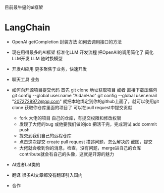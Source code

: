 目前最牛逼的ai框架

 # LangChain

 - OpenAI
    getCompletion 封装方法 如何去调用接口的方法
 - 现在用得最多的AI框架
    标准化LLM 开发流程  把OpenAI的调用简化了
    简化LLM开发
    LLM 随时换模型
- 开发AI应用
    更多聚焦于业务，快速开发

- 聊天工具 业务

- 如何向开源项目提交代码
首先 git clone 地址获取项目
或者 直接下载压缩包
git config --global user.name "AidanHao"
git config --global user.email "2072728972@qq.com"
就把本地绑定到你的github上面了，就可以使用git clone 获取你仓库里面的项目了
可以在pull request中提交贡献
    - fork 大佬的项目
        自己的仓库，有提交权限和修改权限
    - 发现了大佬的bug 或他要我们做的job
        把活干完，完成测试
        add commit push
    - 提交到我们自己的远程仓库
    - 点击这次提交 create pull request
        描述问题，怎么解决的 截图，提交
    - 大佬就会收到你的消息，检查，没有问题，merge进自己的仓库
    contribute就会有自己的头像，这就是开源的魅力
- AI或者Laf类的
- 翻译
    很多AI文章都没有翻译引入国内
- 合作